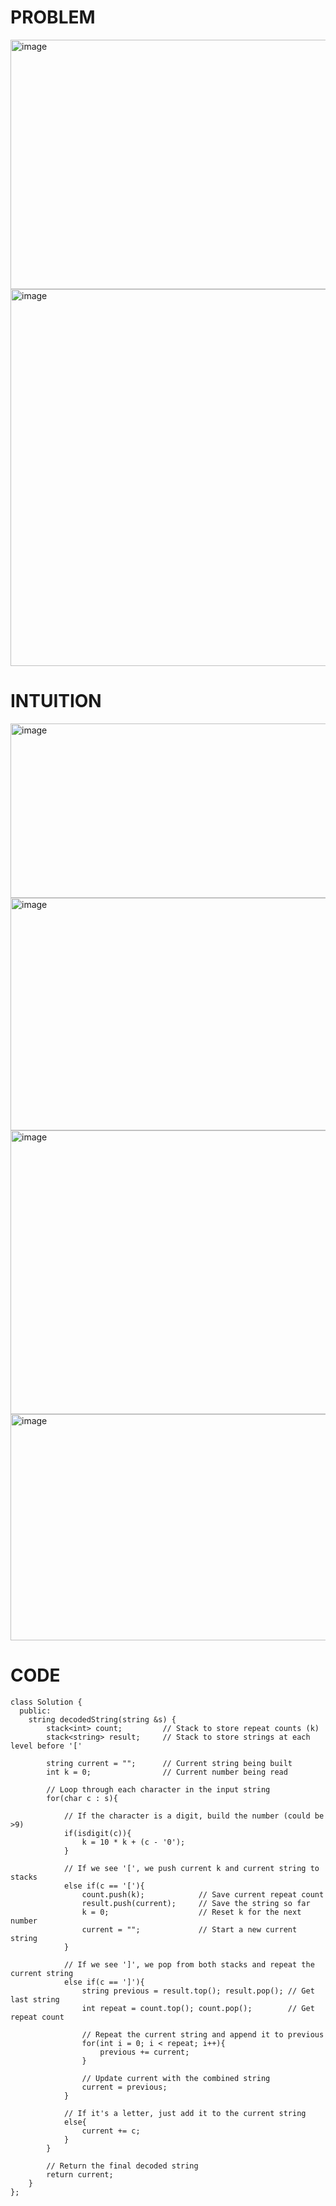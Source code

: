 # PROBLEM
<img width="858" height="399" alt="image" src="https://github.com/user-attachments/assets/a345c196-1516-4d56-aa78-9392edb6f808" />
<img width="855" height="603" alt="image" src="https://github.com/user-attachments/assets/5f54f626-3218-48a7-afb2-99cf81843e45" />

# INTUITION
<img width="608" height="279" alt="image" src="https://github.com/user-attachments/assets/f52cdb4d-77c4-4365-8a47-d92f40825f30" />
<img width="754" height="372" alt="image" src="https://github.com/user-attachments/assets/b8ba6885-ee57-496d-93c8-13787d46a980" />
<img width="700" height="454" alt="image" src="https://github.com/user-attachments/assets/8bb7c40a-eb76-4fac-a74d-6892817207b8" />
<img width="627" height="362" alt="image" src="https://github.com/user-attachments/assets/c7b5229f-a500-4292-9529-8caaf061abb0" />


# CODE
```
class Solution {
  public:
    string decodedString(string &s) {
        stack<int> count;         // Stack to store repeat counts (k)
        stack<string> result;     // Stack to store strings at each level before '['
        
        string current = "";      // Current string being built
        int k = 0;                // Current number being read

        // Loop through each character in the input string
        for(char c : s){
            
            // If the character is a digit, build the number (could be >9)
            if(isdigit(c)){
                k = 10 * k + (c - '0');
            }
            
            // If we see '[', we push current k and current string to stacks
            else if(c == '['){
                count.push(k);            // Save current repeat count
                result.push(current);     // Save the string so far
                k = 0;                    // Reset k for the next number
                current = "";             // Start a new current string
            }
            
            // If we see ']', we pop from both stacks and repeat the current string
            else if(c == ']'){
                string previous = result.top(); result.pop(); // Get last string
                int repeat = count.top(); count.pop();        // Get repeat count
                
                // Repeat the current string and append it to previous
                for(int i = 0; i < repeat; i++){
                    previous += current;
                }
                
                // Update current with the combined string
                current = previous;
            }
            
            // If it's a letter, just add it to the current string
            else{
                current += c;
            }
        }

        // Return the final decoded string
        return current;
    }
};

```

